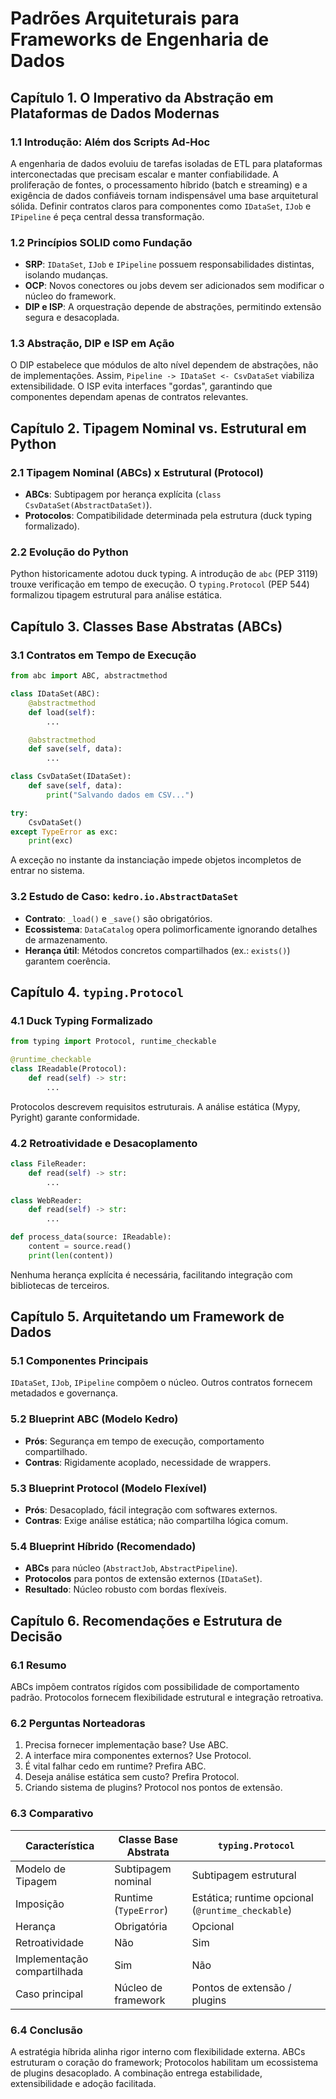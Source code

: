 ﻿# Padrões Arquiteturais para Frameworks de Engenharia de Dados

## Capítulo 1. O Imperativo da Abstração em Plataformas de Dados Modernas

### 1.1 Introdução: Além dos Scripts Ad-Hoc

A engenharia de dados evoluiu de tarefas isoladas de ETL para plataformas interconectadas que precisam escalar e manter confiabilidade. A proliferação de fontes, o processamento híbrido (batch e streaming) e a exigência de dados confiáveis tornam indispensável uma base arquitetural sólida. Definir contratos claros para componentes como `IDataSet`, `IJob` e `IPipeline` é peça central dessa transformação.

### 1.2 Princípios SOLID como Fundação

- **SRP**: `IDataSet`, `IJob` e `IPipeline` possuem responsabilidades distintas, isolando mudanças.
- **OCP**: Novos conectores ou jobs devem ser adicionados sem modificar o núcleo do framework.
- **DIP e ISP**: A orquestração depende de abstrações, permitindo extensão segura e desacoplada.

### 1.3 Abstração, DIP e ISP em Ação

O DIP estabelece que módulos de alto nível dependem de abstrações, não de implementações. Assim, `Pipeline -> IDataSet <- CsvDataSet` viabiliza extensibilidade. O ISP evita interfaces "gordas", garantindo que componentes dependam apenas de contratos relevantes.

## Capítulo 2. Tipagem Nominal vs. Estrutural em Python

### 2.1 Tipagem Nominal (ABCs) x Estrutural (Protocol)

- **ABCs**: Subtipagem por herança explícita (`class CsvDataSet(AbstractDataSet)`).
- **Protocolos**: Compatibilidade determinada pela estrutura (duck typing formalizado).

### 2.2 Evolução do Python

Python historicamente adotou duck typing. A introdução de `abc` (PEP 3119) trouxe verificação em tempo de execução. O `typing.Protocol` (PEP 544) formalizou tipagem estrutural para análise estática.

## Capítulo 3. Classes Base Abstratas (ABCs)

### 3.1 Contratos em Tempo de Execução

```python
from abc import ABC, abstractmethod

class IDataSet(ABC):
    @abstractmethod
    def load(self):
        ...

    @abstractmethod
    def save(self, data):
        ...

class CsvDataSet(IDataSet):
    def save(self, data):
        print("Salvando dados em CSV...")

try:
    CsvDataSet()
except TypeError as exc:
    print(exc)
```

A exceção no instante da instanciação impede objetos incompletos de entrar no sistema.

### 3.2 Estudo de Caso: `kedro.io.AbstractDataSet`

- **Contrato**: `_load()` e `_save()` são obrigatórios.
- **Ecossistema**: `DataCatalog` opera polimorficamente ignorando detalhes de armazenamento.
- **Herança útil**: Métodos concretos compartilhados (ex.: `exists()`) garantem coerência.

## Capítulo 4. `typing.Protocol`

### 4.1 Duck Typing Formalizado

```python
from typing import Protocol, runtime_checkable

@runtime_checkable
class IReadable(Protocol):
    def read(self) -> str:
        ...
```

Protocolos descrevem requisitos estruturais. A análise estática (Mypy, Pyright) garante conformidade.

### 4.2 Retroatividade e Desacoplamento

```python
class FileReader:
    def read(self) -> str:
        ...

class WebReader:
    def read(self) -> str:
        ...

def process_data(source: IReadable):
    content = source.read()
    print(len(content))
```

Nenhuma herança explícita é necessária, facilitando integração com bibliotecas de terceiros.

## Capítulo 5. Arquitetando um Framework de Dados

### 5.1 Componentes Principais

`IDataSet`, `IJob`, `IPipeline` compõem o núcleo. Outros contratos fornecem metadados e governança.

### 5.2 Blueprint ABC (Modelo Kedro)

- **Prós**: Segurança em tempo de execução, comportamento compartilhado.
- **Contras**: Rigidamente acoplado, necessidade de wrappers.

### 5.3 Blueprint Protocol (Modelo Flexível)

- **Prós**: Desacoplado, fácil integração com softwares externos.
- **Contras**: Exige análise estática; não compartilha lógica comum.

### 5.4 Blueprint Híbrido (Recomendado)

- **ABCs** para núcleo (`AbstractJob`, `AbstractPipeline`).
- **Protocolos** para pontos de extensão externos (`IDataSet`).
- **Resultado**: Núcleo robusto com bordas flexíveis.

## Capítulo 6. Recomendações e Estrutura de Decisão

### 6.1 Resumo

ABCs impõem contratos rígidos com possibilidade de comportamento padrão. Protocolos fornecem flexibilidade estrutural e integração retroativa.

### 6.2 Perguntas Norteadoras

1. Precisa fornecer implementação base?  Use ABC.
2. A interface mira componentes externos?  Use Protocol.
3. É vital falhar cedo em runtime?  Prefira ABC.
4. Deseja análise estática sem custo?  Prefira Protocol.
5. Criando sistema de plugins?  Protocol nos pontos de extensão.

### 6.3 Comparativo

| Característica | Classe Base Abstrata | `typing.Protocol` |
| --- | --- | --- |
| Modelo de Tipagem | Subtipagem nominal | Subtipagem estrutural |
| Imposição | Runtime (`TypeError`) | Estática; runtime opcional (`@runtime_checkable`) |
| Herança | Obrigatória | Opcional |
| Retroatividade | Não | Sim |
| Implementação compartilhada | Sim | Não |
| Caso principal | Núcleo de framework | Pontos de extensão / plugins |

### 6.4 Conclusão

A estratégia híbrida alinha rigor interno com flexibilidade externa. ABCs estruturam o coração do framework; Protocolos habilitam um ecossistema de plugins desacoplado. A combinação entrega estabilidade, extensibilidade e adoção facilitada.
